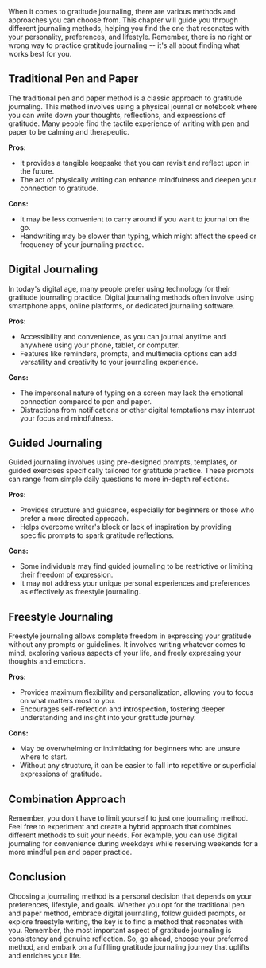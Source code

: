 
When it comes to gratitude journaling, there are various methods and approaches you can choose from. This chapter will guide you through different journaling methods, helping you find the one that resonates with your personality, preferences, and lifestyle. Remember, there is no right or wrong way to practice gratitude journaling -- it's all about finding what works best for you.

Traditional Pen and Paper
-------------------------

The traditional pen and paper method is a classic approach to gratitude journaling. This method involves using a physical journal or notebook where you can write down your thoughts, reflections, and expressions of gratitude. Many people find the tactile experience of writing with pen and paper to be calming and therapeutic.

**Pros:**

* It provides a tangible keepsake that you can revisit and reflect upon in the future.
* The act of physically writing can enhance mindfulness and deepen your connection to gratitude.

**Cons:**

* It may be less convenient to carry around if you want to journal on the go.
* Handwriting may be slower than typing, which might affect the speed or frequency of your journaling practice.

Digital Journaling
------------------

In today's digital age, many people prefer using technology for their gratitude journaling practice. Digital journaling methods often involve using smartphone apps, online platforms, or dedicated journaling software.

**Pros:**

* Accessibility and convenience, as you can journal anytime and anywhere using your phone, tablet, or computer.
* Features like reminders, prompts, and multimedia options can add versatility and creativity to your journaling experience.

**Cons:**

* The impersonal nature of typing on a screen may lack the emotional connection compared to pen and paper.
* Distractions from notifications or other digital temptations may interrupt your focus and mindfulness.

Guided Journaling
-----------------

Guided journaling involves using pre-designed prompts, templates, or guided exercises specifically tailored for gratitude practice. These prompts can range from simple daily questions to more in-depth reflections.

**Pros:**

* Provides structure and guidance, especially for beginners or those who prefer a more directed approach.
* Helps overcome writer's block or lack of inspiration by providing specific prompts to spark gratitude reflections.

**Cons:**

* Some individuals may find guided journaling to be restrictive or limiting their freedom of expression.
* It may not address your unique personal experiences and preferences as effectively as freestyle journaling.

Freestyle Journaling
--------------------

Freestyle journaling allows complete freedom in expressing your gratitude without any prompts or guidelines. It involves writing whatever comes to mind, exploring various aspects of your life, and freely expressing your thoughts and emotions.

**Pros:**

* Provides maximum flexibility and personalization, allowing you to focus on what matters most to you.
* Encourages self-reflection and introspection, fostering deeper understanding and insight into your gratitude journey.

**Cons:**

* May be overwhelming or intimidating for beginners who are unsure where to start.
* Without any structure, it can be easier to fall into repetitive or superficial expressions of gratitude.

Combination Approach
--------------------

Remember, you don't have to limit yourself to just one journaling method. Feel free to experiment and create a hybrid approach that combines different methods to suit your needs. For example, you can use digital journaling for convenience during weekdays while reserving weekends for a more mindful pen and paper practice.

Conclusion
----------

Choosing a journaling method is a personal decision that depends on your preferences, lifestyle, and goals. Whether you opt for the traditional pen and paper method, embrace digital journaling, follow guided prompts, or explore freestyle writing, the key is to find a method that resonates with you. Remember, the most important aspect of gratitude journaling is consistency and genuine reflection. So, go ahead, choose your preferred method, and embark on a fulfilling gratitude journaling journey that uplifts and enriches your life.
